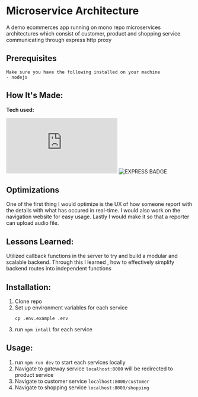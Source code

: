 # Microservice Architecture

A demo ecommerces app running on mono repo microservices architectures which consist of customer, product and shopping service communicating through express http proxy

## Prerequisites

    Make sure you have the following installed on your machine
    - nodejs

## How It's Made:

**Tech used:**<p>![NODE BADGE](https://img.shields.io/static/v1?label=|&message=NODE.JS&color=2b625f&style=plastic&logo=node.js) ![EXPRESS BADGE](https://img.shields.io/static/v1?label=|&message=EXPRESS&color=bbb111&style=plastic&logo=express)</p>

## Optimizations

One of the first thing I would optimize is the UX of how someone report with the details with what has occured in real-time. I would also work on the navigation website for easy usage. Lastly I would make it so that a reporter can upload audio file.

## Lessons Learned:

Utilized callback functions in the server to try and build a modular and scalable backend. Through this I learned , how to effectively simplify backend routes into independent functions

## Installation:

1. Clone repo
1. Set up environment variables for each service
   ```
   cp .env.example .env
   ```
1. run `npm intall` for each service

## Usage:

1. run `npm run dev` to start each services locally
1. Navigate to gateway service `localhost:8000` will be redirected to product service
1. Navigate to customer service `localhost:8000/customer`
1. Navigate to shopping service `localhost:8000/shopping`
